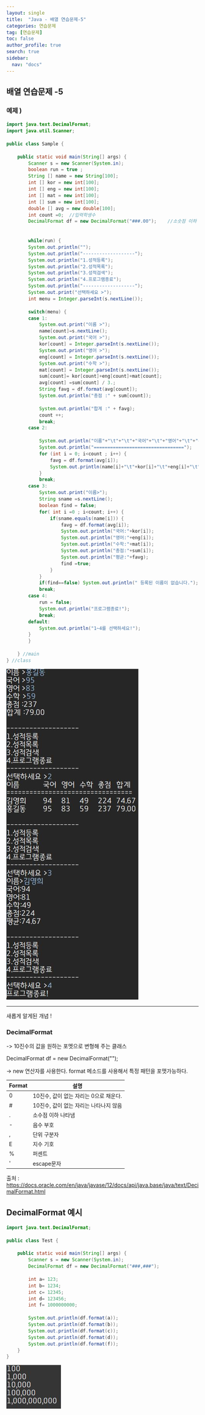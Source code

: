 ```yaml
---
layout: single
title:  "Java - 배열 연습문제-5"
categories: 연습문제
tag: [연습문제]
toc: false
author_profile: true
search: true
sidebar:
  nav: "docs"
---
```

## 배열 연습문제 -5

### 예제 )
```java
import java.text.DecimalFormat;
import java.util.Scanner;

public class Sample {

	public static void main(String[] args) {
		Scanner s = new Scanner(System.in);
		boolean run = true ;
		String [] name = new String[100];
		int [] kor = new int[100];
		int [] eng = new int[100];
		int [] mat = new int[100];
		int [] sum = new int[100];
		double [] avg = new double[100];
		int count =0;  //입력학생수
		DecimalFormat df = new DecimalFormat("###.00");    //소숫점 이하 로 출력하기위해서 하는것 
		
		
		while(run) {
		System.out.println("");
		System.out.println("-------------------");
		System.out.println("1.성적등록");
		System.out.println("2.성적목록");
		System.out.println("3.성적검색");
		System.out.println("4.프로그램종료");
		System.out.println("-------------------");
		System.out.print("선택하세요 >");
		int menu = Integer.parseInt(s.nextLine());
		
		switch(menu) {
		case 1:
			System.out.print("이름 >");
			name[count]=s.nextLine();
			System.out.print("국어 >");
			kor[count] = Integer.parseInt(s.nextLine());
			System.out.print("영어 >");
			eng[count] = Integer.parseInt(s.nextLine());
			System.out.print("수학 >");
			mat[count] = Integer.parseInt(s.nextLine());
			sum[count]= kor[count]+eng[count]+mat[count];
			avg[count] =sum[count] / 3.;
			String favg = df.format(avg[count]);
			System.out.println("총점 :" + sum[count]);
			
			System.out.println("합계 :" + favg);
			count ++;
			break;
		case 2:
			
			System.out.println("이름"+"\t"+"\t"+"국어"+"\t"+"영어"+"\t"+"수학"+"\t"+"총점"+"\t"+"합계");
			System.out.println("=================================");
			for (int i = 0; i<count ; i++) {
				favg = df.format(avg[i]);
				System.out.println(name[i]+"\t"+kor[i]+"\t"+eng[i]+"\t"+mat[i]+"\t"+sum[i]+"\t"+favg);
			}
			break;
		case 3:
			System.out.print("이름>");
			String sname =s.nextLine();
			boolean find = false;
			for( int i =0 ; i<count; i++) {
				if(sname.equals(name[i])) {
					favg = df.format(avg[i]);
					System.out.println("국어:"+kor[i]);
					System.out.println("영어:"+eng[i]);
					System.out.println("수학:"+mat[i]);
					System.out.println("총점:"+sum[i]);
					System.out.println("평균:"+favg);
					find =true;
				}
			}
			if(find==false) System.out.println(" 등록된 이름이 없습니다.");
			break;
		case 4:
			run = false;
			System.out.println("프로그램종료!");
			break;
		default:
			System.out.println("1~4를 선택하세요!");
		}
		}

	} //main
} //class
```

![성적국어](/assets/images/성적국어.JPG)

------

새롭게 알게된 개념 ! 

### DecimalFormat  

-> 10진수의 값을 원하는 포멧으로 변형해 주는 클래스

DecimalFormat df = new DecimalFormat("");

-> new 연산자를 사용한다. format 메소드를 사용해서 특정 패턴을 포맷가능하다.

| Format | 설명                                   |
| ------ | -------------------------------------- |
| 0      | 10진수, 값이 없는 자리는 0으로 채운다. |
| #      | 10진수, 값이 없는 자리는 나타나지 않음 |
| .      | 소수점 이하 나타냄                     |
| -      | 음수 부호                              |
| ,      | 단위 구분자                            |
| E      | 지수 기호                              |
| %      | 퍼센트                                 |
| '      | escape문자                             |

출처 : https://docs.oracle.com/en/java/javase/12/docs/api/java.base/java/text/DecimalFormat.html



## DecimalFormat 예시

```java
import java.text.DecimalFormat;

public class Test {

	public static void main(String[] args) {
		Scanner s = new Scanner(System.in);
		DecimalFormat df = new DecimalFormat("###,###");
		
		int a= 123;
		int b= 1234;
		int c= 12345;
		int d= 123456;
		int f= 1000000000;
		
		System.out.println(df.format(a));
		System.out.println(df.format(b));
		System.out.println(df.format(c));
		System.out.println(df.format(d));
		System.out.println(df.format(f));
	}
}

```

![deci](/assets/images/deci.JPG)

